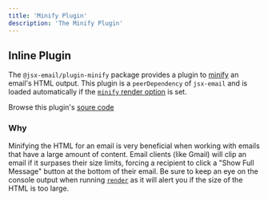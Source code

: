 ```yaml
---
title: 'Minify Plugin'
description: 'The Minify Plugin'
---
```


## Inline Plugin

The `@jsx-email/plugin-minify` package provides a plugin to [minify](<https://en.wikipedia.org/wiki/Minification_(programming)>) an email's HTML output. This plugin is a `peerDependency` of `jsx-email` and is loaded automatically if the [`minify` render option](https://jsx.email/docs/core/render#method-options) is set.

Browse this plugin's [soure code](https://github.com/shellscape/jsx-email/blob/main/packages/plugin-minify)

### Why

Minifying the HTML for an email is very beneficial when working with emails that have a large amount of content. Email clients (like Gmail) will clip an email if it surpases their size limits, forcing a recipient to click a "Show Full Message" button at the bottom of their email. Be sure to keep an eye on the console output when running [`render`](https://jsx.email/docs/core/render) as it will alert you if the size of the HTML is too large.
